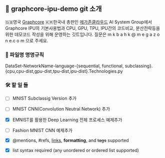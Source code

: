 
## :purple_heart: graphcore-ipu-demo git 소개
:gb:영국 [Graphcore](http://graphcore.ai) :kr:한국내 총판인 [메가존클라우드](http://www.megazone.com) AI System Group에서 Graphcore IPU의 기본사용법과 CPU, GPU, TPU, IPU간의 코드비교, 분산전략등을 위한 데모코드 작성을 위해 운영하는 깃트입니다.
질문은 m k b a h k @ m e g a z o n e.c o m 으로 주세요.

### :file_folder: 파일명 명명규칙
DataSet-NetworkName-language-{sequential, functional, subclassing}.{cpu,cpu-dist,gpu-dist,tpu-dist,ipu-dist}.Technologies.py

### :hammer_and_wrench: 할 일 들
- [ ] MNIST Subclassig Version 추가
- [ ] MNIST CNN(Convolution Neutral Network) 추가
- [x] EMNIST를 활용한 Deep Learning 전체 프로세스 예제추가
- [ ] Fashion MNIST CNN 예제추가 
- [x] @mentions, #refs, [links](), **formatting**, and <del>tags</del> supported
- [x] list syntax required (any unordered or ordered list supported)

